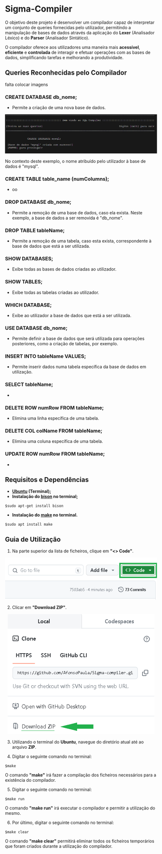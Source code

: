 # Sigma-Compiler
O objetivo deste projeto é desenvolver um compilador capaz de interpretar um conjunto de queries fornecidas pelo utilizador, permitindo a manipulação de bases de dados através da aplicação do **Lexer** (Analisador Léxico) e do **Parser** (Analisador Sintático). 

O compilador oferece aos utilizadores uma maneira mais **acessível**, **eficiente** e **controlada** de interagir e efetuar operações com as bases de dados, simplificando tarefas e melhorando a produtividade.

## Queries Reconhecidas pelo Compilador
falta colocar imagens
### CREATE DATABASE db_nome;
- Permite a criação de uma nova base de dados. 

<p align="center">
  <img src="https://github.com/AfonsoPaula/Sigma-compiler/blob/fd390d2dcc6ae6430f4f93ab0b0c1b106ee7facf/create.png"/>
</p>

No contexto deste exemplo, o nome atribuído pelo utilizador à base de dados é "mysql".
### CREATE TABLE table_name (numColumns);
- oo
### DROP DATABASE db_nome;
- Permite a remoção de uma base de dados, caso ela exista. Neste exemplo, a base de dados a ser removida é "db_nome".
### DROP TABLE tableName;
- Permite a remoção de uma tabela, caso esta exista, correspondente à base de dados que está a ser utilizada.
### SHOW DATABASES;
- Exibe todas as bases de dados criadas ao utilizador.
### SHOW TABLES;
- Exibe todas as tabelas criadas ao utilizador.
### WHICH DATABASE;
- Exibe ao utilizador a base de dados que está a ser utilizada.
### USE DATABASE db_nome;
- Permite definir a base de dados que será utilizada para operações posteriores, como a criação de tabelas, por exemplo.
### INSERT INTO tableName VALUES;
- Permite inserir dados numa tabela específica da base de dados em utilização.
### SELECT tableName;
- 
### DELETE ROW numRow FROM tableName;
- Elimina uma linha específica de uma tabela.
### DELETE COL colName FROM tableName;
- Elimina uma coluna específica de uma tabela.
### UPDATE ROW numRow FROM tableName;
- 
## Requisitos e Dependências
- **[Ubuntu](https://ubuntu.com/download/desktop) (Terminal);**
- **Instalação do [bison](https://ccm.net/computing/linux/1711-how-to-install-flex-and-bison-under-ubuntu/) no terminal;**

```
$sudo apt-get install bison
```
- **Instalação do [make](https://pt.linux-console.net/?p=15359) no terminal.**

```
$sudo apt install make
```

## Guia de Utilização
1. Na parte superior da lista de ficheiros, clique em **"<> Code"**. 

<p align="center">
  <img src="https://github.com/AfonsoPaula/Sigma-compiler/blob/6591e67a3b799346fa9c0ef5da1cac5d06cc3d28/p1.png"/>
</p>

2. Clicar em **"Download ZIP"**.

<p align="center">
  <img src="https://github.com/AfonsoPaula/Sigma-compiler/blob/147128c61bc52a86209375bd93663a13cb34dfb4/p2.png"/>
</p>

3. Utilizando o terminal do **Ubuntu**, navegue do diretório atual até ao arquivo **ZIP**.

4. Digitar o seguinte comando no terminal:

```
$make
```

O comando **"make"** irá fazer a compilação dos ficheiros necessários para a existência do compilador.

5. Digitar o seguinte comando no terminal:

```
$make run
```

O comando **"make run"** irá executar o compilador e permitir a utilização do mesmo.

6. Por último, digitar o seguinte comando no terminal:

```
$make clear
```

O comando **"make clear"** permitirá eliminar todos os ficheiros temporários que foram criados durante a utilização do compilador.
   
   


  
